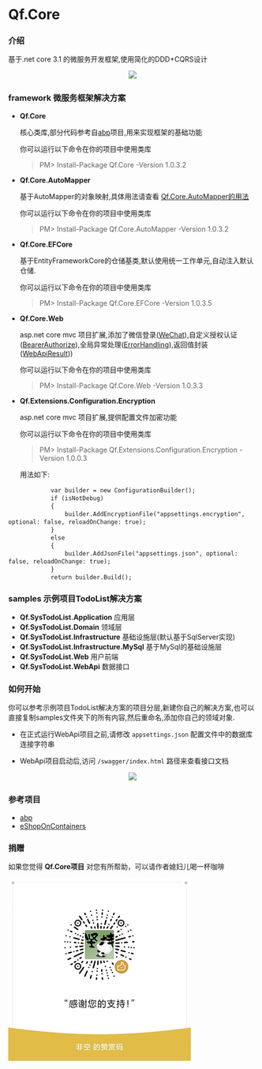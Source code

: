 # Qf.Core

### 介绍
基于.net core 3.1 的微服务开发框架,使用简化的DDD+CQRS设计

<p align="center">
  <img  src="https://raw.githubusercontent.com/ren8179/Qf.Core/master/doc/DDD%2BCQRS%E5%9F%BA%E7%A1%80%E6%A1%86%E6%9E%B6%E7%A4%BA%E6%84%8F%E5%9B%BE.png">
</p>

### framework 微服务框架解决方案
* **Qf.Core**

    核心类库,部分代码参考自[abp](https://github.com/abpframework/abp)项目,用来实现框架的基础功能

    你可以运行以下命令在你的项目中使用类库
    > PM> Install-Package Qf.Core -Version 1.0.3.2

* **Qf.Core.AutoMapper**

    基于AutoMapper的对象映射,具体用法请查看 [Qf.Core.AutoMapper的用法](https://github.com/ren8179/Qf.Core/wiki/Qf.Core.AutoMapper%E7%9A%84%E7%94%A8%E6%B3%95)
    
    你可以运行以下命令在你的项目中使用类库
    > PM> Install-Package Qf.Core.AutoMapper -Version 1.0.3.2

* **Qf.Core.EFCore**

    基于EntityFrameworkCore的仓储基类,默认使用统一工作单元,自动注入默认仓储.
    
    你可以运行以下命令在你的项目中使用类库
    > PM> Install-Package Qf.Core.EFCore -Version 1.0.3.5

* **Qf.Core.Web**

    asp.net core mvc 项目扩展,添加了微信登录([WeChat](https://github.com/ren8179/Qf.Core/tree/master/framework/src/Qf.Core.Web/Authentication/WeChat)),自定义授权认证([BearerAuthorize](https://github.com/ren8179/Qf.Core/tree/master/framework/src/Qf.Core.Web/Authorization)),全局异常处理([ErrorHandling](https://github.com/ren8179/Qf.Core/blob/master/framework/src/Qf.Core.Web/Extension/ErrorHandlingExtensions.cs)),返回值封装([WebApiResult](https://github.com/ren8179/Qf.Core/tree/master/framework/src/Qf.Core.Web/Filters)))
    
    你可以运行以下命令在你的项目中使用类库
    > PM> Install-Package Qf.Core.Web -Version 1.0.3.3

* **Qf.Extensions.Configuration.Encryption**

  asp.net core mvc 项目扩展,提供配置文件加密功能
  
  你可以运行以下命令在你的项目中使用类库
  > PM> Install-Package Qf.Extensions.Configuration.Encryption -Version 1.0.0.3
  
  用法如下:
  
```
            var builder = new ConfigurationBuilder();
            if (isNotDebug)
            {
                builder.AddEncryptionFile("appsettings.encryption", optional: false, reloadOnChange: true);
            }
            else
            {
                builder.AddJsonFile("appsettings.json", optional: false, reloadOnChange: true);
            }
            return builder.Build();
```
   

### samples 示例项目TodoList解决方案
* **Qf.SysTodoList.Application** 应用层
* **Qf.SysTodoList.Domain** 领域层
* **Qf.SysTodoList.Infrastructure** 基础设施层(默认基于SqlServer实现)
* **Qf.SysTodoList.Infrastructure.MySql** 基于MySql的基础设施层
* **Qf.SysTodoList.Web** 用户前端
* **Qf.SysTodoList.WebApi** 数据接口

### 如何开始
你可以参考示例项目TodoList解决方案的项目分层,新建你自己的解决方案,也可以直接复制samples文件夹下的所有内容,然后重命名,添加你自己的领域对象.

- 在正式运行WebApi项目之前,请修改 `appsettings.json` 配置文件中的数据库连接字符串

- WebApi项目启动后,访问 `/swagger/index.html` 路径来查看接口文档

<p align="center">
  <img  src="https://raw.githubusercontent.com/ren8179/Qf.Core/master/doc/todolist-swagger.png">
</p>

### 参考项目
* [abp](https://github.com/abpframework/abp)
* [eShopOnContainers](https://github.com/dotnet-architecture/eShopOnContainers)

### 捐赠
如果您觉得 **Qf.Core项目** 对您有所帮助，可以请作者媳妇儿喝一杯咖啡

![微信赞赏码](https://github.com/ren8179/blog/blob/master/wxzsm.jpg)
